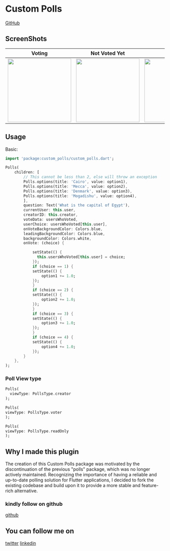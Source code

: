 # Custom Polls


[GitHub](https://github.com/thisismanishrajput/custom_polls)

## ScreenShots

| Voting | Not Voted Yet | Voted |
| ------------- | ------------- | ------------- |
| <image width="200" src="https://github.com/thisismanishrajput/custom_polls/blob/main/assets/3.gif"> | <image width="200" src="https://github.com/thisismanishrajput/custom_polls/blob/main/assets/2.jpeg"> | <image width="200" src="https://github.com/thisismanishrajput/custom_polls/blob/main/assets/2.jpeg"> |


## Usage

Basic:

```dart
import 'package:custom_polls/custom_polls.dart';
```

```dart
Polls(
    children: [
        // This cannot be less than 2, else will throw an exception
        Polls.options(title: 'Cairo', value: option1),
        Polls.options(title: 'Mecca', value: option2),
        Polls.options(title: 'Denmark', value: option3),
        Polls.options(title: 'Mogadishu', value: option4),
        ],
        question: Text('What is the capital of Egypt'),
        currentUser: this.user,
        creatorID: this.creator,
        voteData: usersWhoVoted,
        userChoice: usersWhoVoted[this.user],
        onVoteBackgroundColor: Colors.blue,
        leadingBackgroundColor: Colors.blue,
        backgroundColor: Colors.white,
        onVote: (choice) {

            setState(() {
              this.usersWhoVoted[this.user] = choice;
            });
            if (choice == 1) {
            setState(() {
                option1 += 1.0;
            });
            }
            if (choice == 2) {
            setState(() {
                option2 += 1.0;
            });
            }
            if (choice == 3) {
            setState(() {
                option3 += 1.0;
            });
            }
            if (choice == 4) {
            setState(() {
                option4 += 1.0;
            });
        }
    },
);
```

### Poll View type

```dart
Polls(
  viewType: PollsType.creator
);
```

```dart
Polls(
viewType: PollsType.voter
);
```


```dart
Polls(
viewType: PollsType.readOnly
);
```


## Why I made this plugin

The creation of this Custom Polls package was motivated by the discontinuation of the previous "polls" package, which was no longer actively maintained. Recognizing the importance of having a reliable and up-to-date polling solution for Flutter applications, I decided to fork the existing codebase and build upon it to provide a more stable and feature-rich alternative.

### kindly follow on github
[github](https://github.com/thisismanishrajput)

## You can follow me on
[twitter](https://x.com/thisisbabusaheb)
[linkedin](https://www.linkedin.com/in/thisismanishrajput)